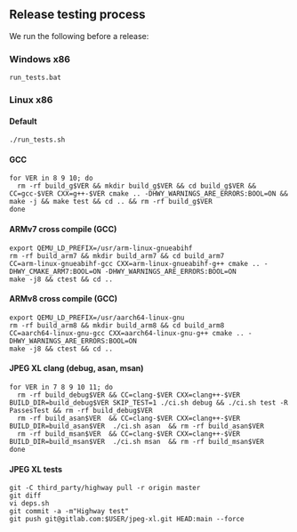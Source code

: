 ## Release testing process

We run the following before a release:

### Windows x86

```
run_tests.bat
```

### Linux x86

#### Default

```
./run_tests.sh
```

#### GCC

```
for VER in 8 9 10; do
  rm -rf build_g$VER && mkdir build_g$VER && cd build_g$VER && CC=gcc-$VER CXX=g++-$VER cmake .. -DHWY_WARNINGS_ARE_ERRORS:BOOL=ON && make -j && make test && cd .. && rm -rf build_g$VER
done
```

#### ARMv7 cross compile (GCC)

```
export QEMU_LD_PREFIX=/usr/arm-linux-gnueabihf
rm -rf build_arm7 && mkdir build_arm7 && cd build_arm7
CC=arm-linux-gnueabihf-gcc CXX=arm-linux-gnueabihf-g++ cmake .. -DHWY_CMAKE_ARM7:BOOL=ON -DHWY_WARNINGS_ARE_ERRORS:BOOL=ON
make -j8 && ctest && cd ..
```

#### ARMv8 cross compile (GCC)

```
export QEMU_LD_PREFIX=/usr/aarch64-linux-gnu
rm -rf build_arm8 && mkdir build_arm8 && cd build_arm8
CC=aarch64-linux-gnu-gcc CXX=aarch64-linux-gnu-g++ cmake .. -DHWY_WARNINGS_ARE_ERRORS:BOOL=ON
make -j8 && ctest && cd ..
```

#### JPEG XL clang (debug, asan, msan)

```
for VER in 7 8 9 10 11; do
  rm -rf build_debug$VER && CC=clang-$VER CXX=clang++-$VER BUILD_DIR=build_debug$VER SKIP_TEST=1 ./ci.sh debug && ./ci.sh test -R PassesTest && rm -rf build_debug$VER
  rm -rf build_asan$VER  && CC=clang-$VER CXX=clang++-$VER BUILD_DIR=build_asan$VER  ./ci.sh asan  && rm -rf build_asan$VER
  rm -rf build_msan$VER  && CC=clang-$VER CXX=clang++-$VER BUILD_DIR=build_msan$VER  ./ci.sh msan  && rm -rf build_msan$VER
done
```

#### JPEG XL tests

```
git -C third_party/highway pull -r origin master
git diff
vi deps.sh
git commit -a -m"Highway test"
git push git@gitlab.com:$USER/jpeg-xl.git HEAD:main --force
```
